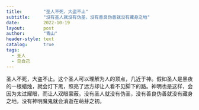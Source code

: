 ```yaml
---
title:        "圣人不死，大盗不止"
subtitle:     "没有圣人就没有伪圣，没有善良伪善就没有藏身之地"
date:         2022-10-19
layout:       post
author:       "青山"
header-style: text
catalog:      true
tags:
  - 圣人
  - 见自己
---
```


圣人不死，大盗不止。这个圣人可以理解为人的顶点，几近于神。假如圣人是黑夜的一根蜡烛，就会灯下黑，照亮了远方却让人看不见脚下的路。神明也是这样，会因为太过耀眼，而让人双眼蒙蔽。没有圣人就没有伪圣，没有善良伪善就没有藏身之地，没有神明魔鬼就会消逝在萌芽之初。